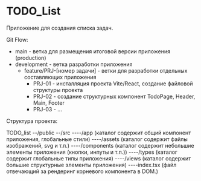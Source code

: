 # TODO_List
Приложение для создания списка задач.

Git Flow:
- main - ветка для размещения итоговой версии приложения (production)
- development - ветка разработки приложения
  - feature/PRJ-[номер задачи] - ветки для разработки отдельных составляющих приложения
    - PRJ-01 - инсталляция проекта Vite/React, создание файловой структуры проекта
    - PRJ-02 - создание структурных компонент TodoPage, Header, Main, Footer    
    - PRJ-03 - ...


Структура проекта:

TODO_list
--/public
--/src
----/app (каталог содержит общий компонент приложения, глобальные стили)
----/assets (каталог содержит файлы изображений, svg и т.п.)
----/components (каталог содержит небольшие элементы приложения (кнопки, инпуты и т.п.))
----/types (каталог содержит глобальные типы приложения)
----/views (каталог содержит большие структурные элементы приложения)
----index.tsx (файл отвечающий за рендеринг корневого компонента в DOM.)
